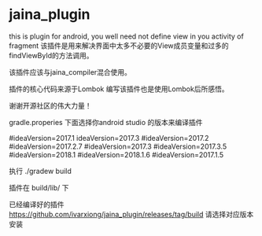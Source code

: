 # jaina_plugin
this is plugin for android, you well need not define view in you activity of fragment
该插件是用来解决界面中太多不必要的View成员变量和过多的findViewById的方法调用。

该插件应该与jaina_compiler混合使用。

插件的核心代码来源于Lombok 编写该插件也是使用Lombok后所感悟。

谢谢开源社区的伟大力量！

gradle.properies 下面选择你android studio 的版本来编译插件

#ideaVersion=2017.1
ideaVersion=2017.3
#ideaVersion=2017.2
#ideaVersion=2017.2.7
#ideaVersion=2017.3
#ideaVersion=2017.3.5
#ideaVersion=2018.1
#ideaVersion=2018.1.6
#ideaVersion=2017.1.5

执行 ./gradew build 

插件在 build/lib/ 下


已经编译好的插件 https://github.com/ivarxiong/jaina_plugin/releases/tag/build
请选择对应版本安装
